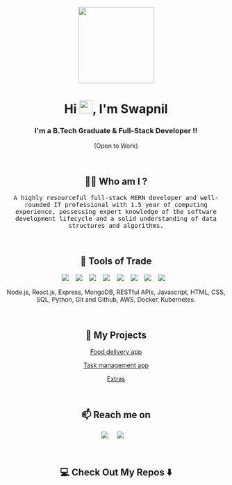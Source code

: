 <p align="center">
  <a href="#"><img height="175px" src="https://i.giphy.com/media/v1.Y2lkPTc5MGI3NjExeXpqYWI3c3Y1eXE0dmdieHoyZGY4NHB0eW9oa3M2N3pzc2l0M3pheCZlcD12MV9pbnRlcm5hbF9naWZfYnlfaWQmY3Q9Zw/CuuSHzuc0O166MRfjt/giphy.gif"/></a>
</p>
<h1 align="center">Hi <img src="https://raw.githubusercontent.com/MartinHeinz/MartinHeinz/master/wave.gif" width="30px">, I'm Swapnil</h1>
<h3 align="center">I'm a B.Tech Graduate & Full-Stack Developer !!</h3>
<p align="center"> (Open to Work)</p> <br>

<h2 align="center"> 👨‍💻 Who am I ?</h2>
<p align="center">
  <samp>A highly resourceful full-stack MERN developer and well-rounded IT professional with 1.5 year of computing experience, possessing expert knowledge of the software development lifecycle and a solid understanding of data structures and algorithms.
  </samp>
</p> 
<br>

<h2 align="center"> 🔭 Tools of Trade</h2>
<p align="center">
  <img src="https://img.shields.io/badge/node.js%20-%2343853D.svg?&style=for-the-badge&logo=node.js&logoColor=white" />&nbsp;&nbsp;&nbsp;
  <img src="https://img.shields.io/badge/react%20-%2300D9FF.svg?&style=for-the-badge&logo=react&logoColor=white" />&nbsp;&nbsp;&nbsp;
  <img src="https://img.shields.io/badge/express.js-%23404d59.svg?style=for-the-badge&logo=express&logoColor=%2361DAFB" />&nbsp;&nbsp;&nbsp;
  <img src="https://img.shields.io/badge/MongoDB-%234ea94b.svg?style=for-the-badge&logo=mongodb&logoColor=white" />&nbsp;&nbsp;&nbsp;
  <img src="https://img.shields.io/badge/javascript-%23323330.svg?style=for-the-badge&logo=javascript&logoColor=%23F7DF1E" />&nbsp;&nbsp;&nbsp;
  <img src="https://img.shields.io/badge/html5-%23E34F26.svg?style=for-the-badge&logo=html5&logoColor=white" />&nbsp;&nbsp;&nbsp;
  <img src="https://img.shields.io/badge/css3-%231572B6.svg?style=for-the-badge&logo=css3&logoColor=white" />&nbsp;&nbsp;&nbsp;
  <img src="https://img.shields.io/badge/postgres-%23316192.svg?style=for-the-badge&logo=postgresql&logoColor=white" />&nbsp;&nbsp;&nbsp;
</p>
<p align="center">Node.js, React.js, Express, MongoDB, RESTful APIs, Javascript, HTML, CSS, SQL, Python, Git and Github, AWS, Docker, Kubernetes.</p>
<br>

<h2 align="center">💬 My Projects</h2>
  <p align="center"><a target="_blank"href="https://github.com/swapnilganvir/project_app">Food delivery app</a>
  </p>
  <p align="center"><a target="_blank"href="https://task-management-frontend-1wng.onrender.com">Task management app</a>
  </p>
  <p align="center"><a target="_blank"href="https://github.com/swapnilganvir/swapnilganvir.github.io">Extras</a>
  </p>
<br>

<h2  align="center">📫 Reach me on</h2>
<p align="center">
  <a target="_blank"href="https://www.linkedin.com/in/swapnilganvir"><img src="https://img.shields.io/badge/linkedin-%230077B5.svg?&style=for-the-badge&logo=linkedin&logoColor=white" /></a>&nbsp;&nbsp;&nbsp;&nbsp;
  <a href="mailto:swapnilganvir54@gmail.com?subject=Hello%20Ileri,%20From%20Github"><img src="https://img.shields.io/badge/gmail-%23D14836.svg?&style=for-the-badge&logo=gmail&logoColor=white" /></a>&nbsp;&nbsp;&nbsp;&nbsp;
</p>
<br>

<h2  align="center">💻 Check Out My Repos ⬇️ </h2>
